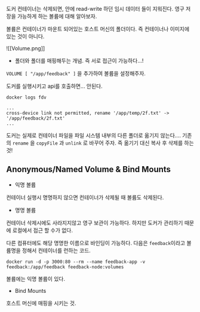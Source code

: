 도커 컨테이너는 삭제되면, 안에 read-write 하던 임시 데이터 들이 지워진다. 영구 저장을 가능하게 하는 볼륨에 대해 알아보자.

볼륨은 컨테이너가 마운트 되어있는 호스트 머신의 폴더이다. 즉 컨테이너나 이미지에 있는 것이 아니다.

![[Volume.png]]
- 폴더와 폴더를 매핑해두는 개념. 즉 서로 접근이 가능하다...!

`VOLUME [ "/app/feedback" ]` 을 추가하여 볼륨을 설정해주자.

도커를 실행시키고 api를 호출하면... 안된다. 

```
docker logs fdv

...
cross-device link not permitted, rename '/app/temp/2f.txt' -> '/app/feedback/2f.txt'
...

```

도커는 실제로 컨테이너 파일을 파일 시스템 내부의 다른 폴더로 옮기지 않는다....
기존의 `rename` 을 `copyFile` 과 `unlink` 로 바꾸어 주자.
즉 옮기기 대신 복사 후 삭제를 하는 것!


## Anonymous/Named Volume & Bind Mounts

- 익명 볼륨

컨테이너 실행시 명명하지 않으면 컨테이너가 삭제될 때 볼륨도 삭제된다. 

- 명명 볼륨

컨테이너 삭제시에도 사라지지않고 영구 보관이 가능하다. 하지만 도커가 관리하기 때문에 로컬에서 접근 할 수가 없다. 

다른 컴퓨터에도 해당 명명한 이름으로 바인딩이 가능하다.
다음은 `feedback`이라고 볼륨명을 정해서 컨테이너를 런하는 코드. 

```
docker run -d -p 3000:80 --rm --name feedback-app -v feedback:/app/feedback feedback-node:volumes
```

볼륨에는 익명 볼륨이 있다. 


- Bind Mounts

호스트 머신에 매핑을 시키는 것. 



